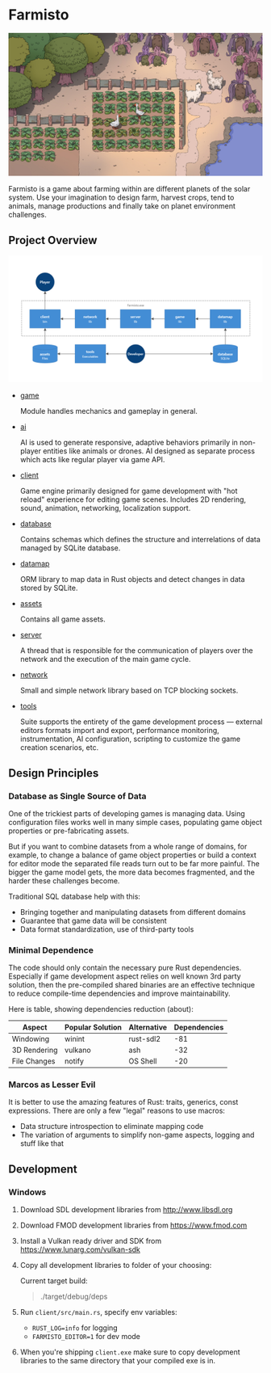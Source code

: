 # Farmisto

![](./.readme/screenshot.jpg)

Farmisto is a game about farming within are different planets of
the solar system. Use your imagination to design farm,
harvest crops, tend to animals, manage productions and finally
take on planet environment challenges.

## Project Overview

![](.readme/diagrams/project.png)

- [game](game)

  Module handles mechanics and gameplay in general.

- [ai](ai)

  AI is used to generate responsive, adaptive behaviors primarily in non-player entities like animals or drones. AI
  designed as separate process which acts like regular player via game API.

- [client](client)

  Game engine primarily designed
  for game development with "hot reload" experience for editing game scenes.
  Includes 2D rendering, sound, animation, networking, localization support.

- [database](database)

  Contains schemas which defines the structure and interrelations of data managed by SQLite database.

- [datamap](datamap)

  ORM library to map data in Rust objects and detect changes in data stored by SQLite.

- [assets](assets)

  Contains all game assets.

- [server](server)

  A thread that is responsible for the communication of players over the network and the execution of the main game
  cycle.

- [network](network)

  Small and simple network library based on TCP blocking sockets.

- [tools](tools)

  Suite supports the entirety of the game development process — external editors formats import and export,
  performance monitoring, instrumentation, AI configuration, scripting to customize the game creation scenarios, etc.

## Design Principles

### Database as Single Source of Data

One of the trickiest parts of developing games is managing data.
Using configuration files works well in many simple cases,
populating game object properties or pre-fabricating assets.

But if you want to combine datasets from a whole range of domains,
for example, to change a balance of game object properties
or build a context for editor mode the separated file reads turn out to be far more painful.
The bigger the game model gets, the more data becomes fragmented,
and the harder these challenges become.

Traditional SQL database help with this:

- Bringing together and manipulating datasets from different domains
- Guarantee that game data will be consistent
- Data format standardization, use of third-party tools

### Minimal Dependence

The code should only contain the necessary pure Rust dependencies.
Especially if game development aspect relies on well known 3rd party solution,
then the pre-compiled shared binaries are an effective technique
to reduce compile-time dependencies and improve maintainability.

Here is table, showing dependencies reduction (about):

| Aspect       | Popular Solution | Alternative | Dependencies |
|--------------|------------------|-------------|--------------|
| Windowing    | winint           | rust-sdl2   | -81          |
| 3D Rendering | vulkano          | ash         | -32          |
| File Changes | notify           | OS Shell    | -20          | 

### Marcos as Lesser Evil

It is better to use the amazing features of Rust: traits, generics, const expressions.
There are only a few "legal" reasons to use macros:

- Data structure introspection to eliminate mapping code
- The variation of arguments to simplify non-game aspects, logging and stuff like that

## Development

### Windows

1. Download SDL development libraries from http://www.libsdl.org
2. Download FMOD development libraries from https://www.fmod.com
3. Install a Vulkan ready driver and SDK from https://www.lunarg.com/vulkan-sdk
4. Copy all development libraries to folder of your choosing:

   Current target build:
   > ./target/debug/deps

5. Run `client/src/main.rs`, specify env variables:
    - `RUST_LOG=info` for logging
    - `FARMISTO_EDITOR=1` for dev mode
6. When you're shipping `client.exe` make sure to copy development libraries
   to the same directory that your compiled exe is in.